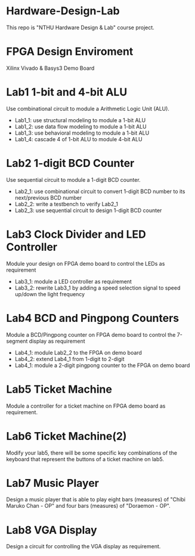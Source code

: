 # Hardware-Design-Lab
This repo is "NTHU Hardware Design & Lab" course project.
# FPGA Design Enviroment
Xilinx Vivado & Basys3 Demo Board

# Lab1 1-bit and 4-bit ALU
Use combinational circuit to module a Arithmetic Logic Unit (ALU).
- Lab1_1: use structural modeling to module a 1-bit ALU
- Lab1_2: use data flow modeling to module a 1-bit ALU
- Lab1_3: use behavioral modeling to module a 1-bit ALU
- Lab1_4: cascade 4 of 1-bit ALU to module 4-bit ALU

# Lab2 1-digit BCD Counter
Use sequential circuit to module a 1-digit BCD counter.
- Lab2_1: use combinational circuit to convert 1-digit BCD number to its next/previous BCD number
- Lab2_2: write a testbench to verify Lab2_1
- Lab2_3: use sequential circuit to design 1-digit BCD counter

# Lab3 Clock Divider and LED Controller
Module your design on FPGA demo board to control the LEDs as requirement
- Lab3_1: module a LED controller as requirement
- Lab3_2: rewrite Lab3_1 by adding a speed selection signal to speed up/down the light frequency

# Lab4 BCD and Pingpong Counters
Module a BCD/Pingpong counter on FPGA demo board to control the 7-segment display as requirement
- Lab4_1: module Lab2_2 to the FPGA on demo board
- Lab4_2: extend Lab4_1 from 1-digit to 2-digit
- Lab4_1: module a 2-digit pingpong counter to the FPGA on demo board

# Lab5 Ticket Machine
Module a controller for a ticket machine on FPGA demo board as requirement.

# Lab6 Ticket Machine(2)
Modify your lab5, there will be some specific key combinations of the keyboard that represent the buttons of a ticket machine on lab5.

# Lab7 Music Player
Design a music player that is able to play eight bars (measures) of "Chibi Maruko Chan - OP" and four bars (measures) of "Doraemon - OP".

# Lab8 VGA Display
Design a circuit for controlling the VGA display as requirement.
